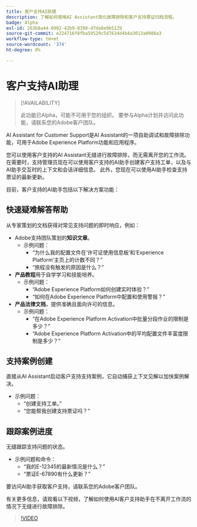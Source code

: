 ```yaml
---
title: 客户支持AI助理
description: 了解如何使用AI Assistant简化故障排除和客户支持票证归档流程。
badge: Alpha
exl-id: 263b8a44-8902-42b9-8390-d7da8e9b5129
source-git-commit: e224716f8fba59529c5d7634d4b4a3013a0986a3
workflow-type: tm+mt
source-wordcount: '374'
ht-degree: 0%

---
```


# 客户支持AI助理

>[!AVAILABILITY]
>
>此功能已Alpha，可能不可用于您的组织。 要参与Alpha计划并访问此功能，请联系您的Adobe客户团队。

AI Assistant for Customer Support是AI Assistant的一项自助调试和故障排除功能，可用于Adobe Experience Platform功能和应用程序。

您可以使用客户支持的AI Assistant无缝进行故障排除，而无需离开您的工作流。 在需要时，支持管理员现在可以使用客户支持的AI助手创建客户支持工单，以及与AI助手交互时的上下文和会话详细信息。 此外，您现在可以使用AI助手检查支持票证的最新更新。

目前，客户支持的AI助手包括以下解决方案功能：

## 快速疑难解答帮助

从专家策划的文档获得对常见支持问题的即时响应，例如：

* Adobe支持团队策划的&#x200B;**知识文章**。
   * 示例问题：
      * “为什么我的配置文件在‘许可证使用信息板’和‘Experience Platform’主页上的计数不同？”
      * “旅程没有触发的原因是什么？”
* **产品教程**&#x200B;用于自学学习和技能培养。
   * 示例问题：
      * “Adobe Experience Platform如何创建实时体验？”
      * “如何在Adobe Experience Platform中配置和使用警报？”
* **产品法律文档**，提供准确且面向许可的信息。
   * 示例问题：
      * “在Adobe Experience Platform Activation中批量分段作业的限制是多少？”
      * “Adobe Experience Platform Activation中的平均配置文件丰富度限制是多少？”

## 支持案例创建

直接从AI Assistant启动客户支持支持案例，它自动捕获上下文见解以加快案例解决。

* 示例问题：
   * “创建支持工单。”
   * “您能帮我创建支持票证吗？”

## 跟踪案例进度

无缝跟踪支持问题的状态。

* 示例问题和命令：
   * “我的E-12345的最新情况是什么？”
   * “票证E-67890有什么更新？”

要访问AI助手获取客户支持，请联系您的Adobe客户团队。

有关更多信息，请观看以下视频，了解如何使用AI客户支持助手在不离开工作流的情况下无缝进行故障排除。

>[!VIDEO](https://video.tv.adobe.com/v/3443183?learn=on)

